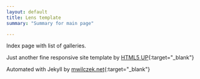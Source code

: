 ```yaml
---
layout: default
title: Lens template
summary: "Summary for main page"

---
```


Index page with list of galleries.

Just another fine responsive site template by [HTML5 UP](http://html5up.net){:target="_blank"}

Automated with Jekyll by [mwilczek.net](https://mwilczek-net.github.io/){:target="_blank"}
